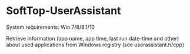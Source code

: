 # SoftTop-UserAssistant

System requirements: Win 7/8/8.1/10

Retrieve information (app name, app time, last run date-time and other) about used applications from Windows registry (see userassistant.h/cpp)
